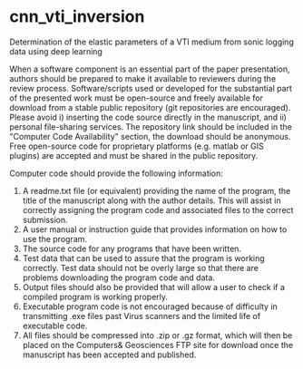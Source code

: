 # cnn_vti_inversion
Determination of the elastic parameters of a VTI medium from sonic logging data using deep learning

When a software component is an essential part of the paper presentation, authors should be prepared to make it available to reviewers during the review process. Software/scripts used or developed for the substantial part of the presented work must be open-source and freely available for download from a stable public repository (git repositories are encouraged). Please avoid i) inserting the code source directly in the manuscript, and ii) personal file-sharing services. The repository link should be included in the "Computer Code Availability" section, the download should be anonymous. Free open-source code for proprietary platforms (e.g. matlab or GIS plugins) are accepted and must be shared in the public repository.

Computer code should provide the following information:

1. A readme.txt file (or equivalent) providing the name of the program, the title of the manuscript along with the author details. This will assist in correctly assigning the program code and associated files to the correct submission.
2. A user manual or instruction guide that provides information on how to use the program.
3. The source code for any programs that have been written.
4. Test data that can be used to assure that the program is working correctly. Test data should not be overly large so that there are problems downloading the program code and data.
5. Output files should also be provided that will allow a user to check if a compiled program is working properly.
6. Executable program code is not encouraged because of difficulty in transmitting .exe files past Virus scanners and the limited life of executable code.
7. All files should be compressed into .zip or .gz format, which will then be placed on the Computers& Geosciences FTP site for download once the manuscript has been accepted and published.
